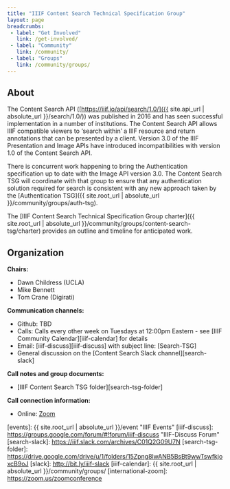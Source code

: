 ```yaml
---
title: "IIIF Content Search Technical Specification Group"
layout: page
breadcrumbs:
 - label: "Get Involved"
   link: /get-involved/
 - label: "Community"
   link: /community/
 - label: "Groups"
   link: /community/groups/
---
```


## About

The Content Search API ([https://iiif.io/api/search/1.0/]({{ site.api_url | absolute_url }}/search/1.0/)) was published in 2016 and has seen successful implementation in a number of institutions. The Content Search API allows IIIF compatible viewers to ‘search within’ a IIIF resource and return annotations that can be presented by a client. Version 3.0 of the IIIF Presentation and Image APIs have introduced incompatibilities with version 1.0 of the Content Search API.

There is concurrent work happening to bring the Authentication specification up to date with the Image API version 3.0. The Content Search TSG will coordinate with that group to ensure that any authentication solution required for search is consistent with any new approach taken by the [Authentication TSG]({{ site.root_url | absolute_url }}/community/groups/auth-tsg).

The [IIIF Content Search Technical Specification Group charter]({{ site.root_url | absolute_url }}/community/groups/content-search-tsg/charter) provides an outline and timeline for anticipated work.

## Organization

**Chairs:**
* Dawn Childress (UCLA)
* Mike Bennett
* Tom Crane (Digirati)

**Communication channels:**
* Github: TBD
* Calls: Calls every other week on Tuesdays at 12:00pm Eastern - see [IIIF Community Calendar][iiif-calendar] for details
* Email: [iiif-discuss][iiif-discuss] with subject line: \[Search-TSG\]
* General discussion on the [Content Search Slack channel][search-slack]

**Call notes and group documents:**
  * [IIIF Content Search TSG folder][search-tsg-folder]

**Call connection information:**
* Online: [Zoom](https://stanford.zoom.us/j/96598012767)

[events]: {{ site.root_url | absolute_url }}/event "IIIF Events"
[iiif-discuss]: https://groups.google.com/forum/#!forum/iiif-discuss "IIIF-Discuss Forum"
[search-slack]: https://iiif.slack.com/archives/C01Q2G09U7N
[search-tsg-folder]: https://drive.google.com/drive/u/1/folders/15Zpng8lwANB5BsBt9wwTswfkjoxcB9oJ
[slack]: http://bit.ly/iiif-slack
[iiif-calendar]: {{ site.root_url | absolute_url }}/community/groups/
[international-zoom]: https://zoom.us/zoomconference
